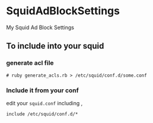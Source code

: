 # SquidAdBlockSettings
My Squid Ad Block Settings

## To include into your squid 

### generate acl file
```
# ruby generate_acls.rb > /etc/squid/conf.d/some.conf
```

### Include it from your conf
edit your  `squid.conf` including ,

```
include /etc/squid/conf.d/*
```

